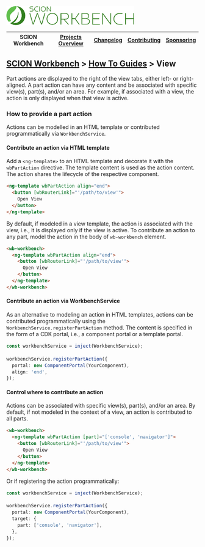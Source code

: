 <a href="/README.md"><img src="/resources/branding/scion-workbench-banner.svg" height="50" alt="SCION Workbench"></a>

| SCION Workbench | [Projects Overview][menu-projects-overview] | [Changelog][menu-changelog] | [Contributing][menu-contributing] | [Sponsoring][menu-sponsoring] |  
| --- | --- | --- | --- | --- |

## [SCION Workbench][menu-home] > [How To Guides][menu-how-to] > View

Part actions are displayed to the right of the view tabs, either left- or right-aligned. A part action can have any content and be associated with specific view(s), part(s), and/or an area. For example, if associated with a view, the action is only displayed when that view is active.

### How to provide a part action
Actions can be modelled in an HTML template or contributed programmatically via `WorkbenchService`.

#### Contribute an action via HTML template
Add a `<ng-template>` to an HTML template and decorate it with the `wbPartAction` directive. The template content is used as the action content. The action shares the lifecycle of the respective component.

```html
<ng-template wbPartAction align="end">
  <button [wbRouterLink]="'/path/to/view'">
    Open View
  </button>
</ng-template>
```

By default, if modeled in a view template, the action is associated with the view, i.e., it is displayed only if the view is active. To contribute an action to any part, model the action in the body of `wb-workbench` element.

```html
<wb-workbench>
  <ng-template wbPartAction align="end">
    <button [wbRouterLink]="'/path/to/view'">
      Open View
    </button>
  </ng-template>
</wb-workbench>
```

#### Contribute an action via WorkbenchService
As an alternative to modeling an action in HTML templates, actions can be contributed programmatically using the `WorkbenchService.registerPartAction` method. The content is specified in the form of a CDK portal, i.e., a component portal or a template portal.

```ts
const workbenchService = inject(WorkbenchService);

workbenchService.registerPartAction({
  portal: new ComponentPortal(YourComponent),
  align: 'end',
});
```

#### Control where to contribute an action
Actions can be associated with specific view(s), part(s), and/or an area. By default, if not modeled in the context of a view, an action is contributed to all parts.

```html
<wb-workbench>
  <ng-template wbPartAction [part]="['console', 'navigator']">
    <button [wbRouterLink]="'/path/to/view'">
      Open View
    </button>
  </ng-template>
</wb-workbench>
```

Or if registering the action programmatically:

```ts
const workbenchService = inject(WorkbenchService);

workbenchService.registerPartAction({
  portal: new ComponentPortal(YourComponent),
  target: {
    part: ['console', 'navigator'],
  },
});
```

[menu-how-to]: /docs/site/howto/how-to.md

[menu-home]: /README.md
[menu-projects-overview]: /docs/site/projects-overview.md
[menu-changelog]: /docs/site/changelog.md
[menu-contributing]: /CONTRIBUTING.md
[menu-sponsoring]: /docs/site/sponsoring.md
